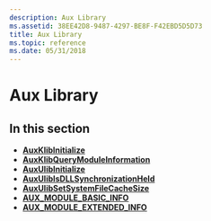 ```yaml
---
description: Aux Library
ms.assetid: 38EE42D8-9487-4297-BE8F-F42EBD5D5D73
title: Aux Library
ms.topic: reference
ms.date: 05/31/2018
---
```


# Aux Library

## In this section

-   [**AuxKlibInitialize**](auxklibinitialize-func.md)
-   [**AuxKlibQueryModuleInformation**](auxklibquerymoduleinformation-func.md)
-   [**AuxUlibInitialize**](/windows/desktop/api/Aux_ulib/nf-aux_ulib-auxulibinitialize)
-   [**AuxUlibIsDLLSynchronizationHeld**](/windows/desktop/api/Aux_ulib/nf-aux_ulib-auxulibisdllsynchronizationheld)
-   [**AuxUlibSetSystemFileCacheSize**](/windows/desktop/api/Aux_ulib/nf-aux_ulib-auxulibsetsystemfilecachesize)
-   [**AUX\_MODULE\_BASIC\_INFO**](aux-module-basic-info-struct.md)
-   [**AUX\_MODULE\_EXTENDED\_INFO**](aux-module-extended-info-struct.md)

 

 



